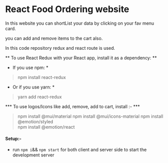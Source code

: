 # React Food Ordering website
In this website you can shortList your data by clicking on your fav menu card.

you can add  and remove items to the cart also.

In this code repository redux and react route is used.

** To use React Redux with your React app, install it as a dependency: **

* If you use npm: *
> npm install react-redux 

* Or if you use yarn: *
> yarn add react-redux 

*** To use logos/Icons like add, remove, add to cart, install :-  ***
> npm install @mui/material
> npm install @mui/icons-material
> npm install @emotion/styled  
> npm install @emotion/react

#### Setup:- 

- run ``` npm i ```&& ```npm start``` for both client and server side to start the development server

